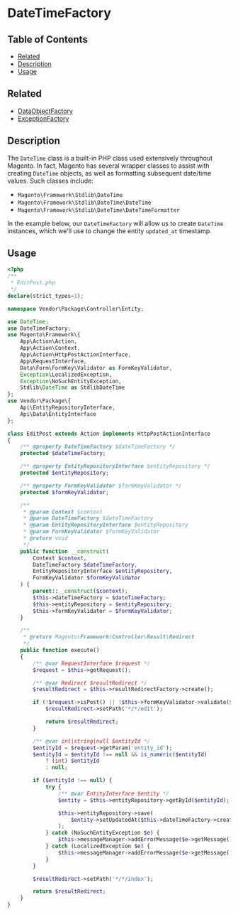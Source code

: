 # DateTimeFactory

## Table of Contents

- [Related](#related)
- [Description](#description)
- [Usage](#usage)

## Related

- [DataObjectFactory](DataObjectFactory.md)
- [ExceptionFactory](ExceptionFactory.md)

## Description

The `DateTime` class is a built-in PHP class used extensively throughout Magento.
In fact, Magento has several wrapper classes to assist with creating `DateTime`
objects, as well as formatting subsequent date/time values. Such classes include:

- `Magento\Framework\Stdlib\DateTime`
- `Magento\Framework\Stdlib\DateTime\DateTime`
- `Magento\Framework\Stdlib\DateTime\DateTimeFormatter`

In the example below, our `DateTimeFactory` will allow us to create `DateTime`
instances, which we'll use to change the entity `updated_at` timestamp.

## Usage

```php
<?php
/**
 * EditPost.php
 */
declare(strict_types=1);

namespace Vendor\Package\Controller\Entity;

use DateTime;
use DateTimeFactory;
use Magento\Framework\{
    App\Action\Action,
    App\Action\Context,
    App\Action\HttpPostActionInterface,
    App\RequestInterface,
    Data\Form\FormKey\Validator as FormKeyValidator,
    Exception\LocalizedException,
    Exception\NoSuchEntityException,
    Stdlib\DateTime as StdlibDateTime
};
use Vendor\Package\{
    Api\EntityRepositoryInterface,
    Api\Data\EntityInterface
};

class EditPost extends Action implements HttpPostActionInterface
{
    /** @property DateTimeFactory $dateTimeFactory */
    protected $dateTimeFactory;

    /** @property EntityRepositoryInterface $entityRepository */
    protected $entityRepository;

    /** @property FormKeyValidator $formKeyValidator */
    protected $formKeyValidator;

    /**
     * @param Context $context
     * @param DateTimeFactory $dateTimeFactory
     * @param EntityRepositoryInterface $entityRepository
     * @param FormKeyValidator $formKeyValidator
     * @return void
     */
    public function __construct(
        Context $context,
        DateTimeFactory $dateTimeFactory,
        EntityRepositoryInterface $entityRepository,
        FormKeyValidator $formKeyValidator
    ) {
        parent::__construct($context);
        $this->dateTimeFactory = $dateTimeFactory;
        $this->entityRepository = $entityRepository;
        $this->formKeyValidator = $formKeyValidator;
    }

    /**
     * @return Magento\Framework\Controller\Result\Redirect
     */
    public function execute()
    {
        /** @var RequestInterface $request */
        $request = $this->getRequest();

        /** @var Redirect $resultRedirect */
        $resultRedirect = $this->resultRedirectFactory->create();

        if (!$request->isPost() || !$this->formKeyValidator->validate($request)) {
            $resultRedirect->setPath('*/*/edit');

            return $resultRedirect;
        }

        /** @var int|string|null $entityId */
        $entityId = $request->getParam('entity_id');
        $entityId = $entityId !== null && is_numeric($entityId)
            ? (int) $entityId
            : null;

        if ($entityId !== null) {
            try {
                /** @var EntityInterface $entity */
                $entity = $this->entityRepository->getById($entityId);

                $this->entityRepository->save(
                    $entity->setUpdatedAt($this->dateTimeFactory->create())
                );
            } catch (NoSuchEntityException $e) {
                $this->messageManager->addErrorMessage($e->getMessage());
            } catch (LocalizedException $e) {
                $this->messageManager->addErrorMessage($e->getMessage());
            }
        }

        $resultRedirect->setPath('*/*/index');

        return $resultRedirect;
    }
}
